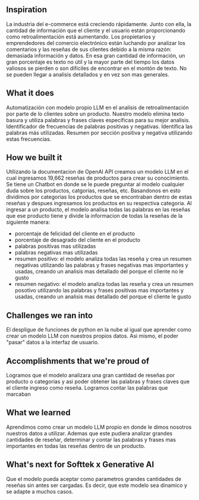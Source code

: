 ## Inspiration
La industria del e-commerce está creciendo rápidamente. Junto con ella, la cantidad de información que el cliente y el usuario están proporcionando como retroalimentación está aumentando. Los propietarios y emprendedores del comercio electrónico están luchando por analizar los comentarios y las reseñas de sus clientes debido a la misma razón: demasiada información y datos. En esa gran cantidad de información, un gran porcentaje es texto no útil y la mayor parte del tiempo los datos valiosos se pierden o son difíciles de encontrar en el montón de texto. No se pueden llegar a analisis detallados y en vez son mas generales. 

## What it does
Automatización con modelo propio LLM en el analisis de retroalimentación por parte de lo clientes sobre un producto. Nuestro modelo elimina texto basura y utiliza palabras y frases claves especificas para su mejor analisis. Identificador de frecuencias de palabras positivas y negativas. Identifica las palabras más utilizadas. Resumen por sección positiva y negativa utilizando estas frecuencias. 

## How we built it
Utilizando la documentacion de OpenAI API creamos un modelo LLM en el cual ingresamos 19,662 reseñas de productos para crear su conocimiento. 
Se tiene un Chatbot en donde se le puede preguntar al modelo cualquier duda sobre los productos, catgorias, reseñas, etc.
Basandonos en esto dividimos por categorias los productos que se encontraban dentro de estas reseñas y despues ingresamos los productos en su respectiva categoria. Al ingresar a un producto, el modelo analisa todas las palabras en las reseñas que ese producto tiene y divide la informacion de todas la reseñas de la siguiente manera: 

- porcentaje de felicidad del cliente en el producto 
- porcentaje de desagrado del cliente en el producto 
- palabras positivas mas utilizadas
- palabras negativas mas utilizadas
- resumen positivo: el modelo analiza todas las reseña y crea un resumen negativas utilizando las palabras y frases negativas mas importantes y usadas, creando un analisis mas detallado del porque el cliente no le gusto  
- resumen negativo: el modelo analiza todas las reseña y crea un resumen posotivo utilizando las palabras y frases positivas mas importantes y usadas, creando un analisis mas detallado del porque el cliente le gusto 

## Challenges we ran into
El despligue de funciones de python en la nube al igual que aprender como crear un modelo LLM con nuestros propios datos. Asi mismo, el poder "pasar" datos a la interfaz de usuario.

## Accomplishments that we're proud of
Logramos que el modelo analizara una gran cantidad de reseñas por producto o categorias y asi poder obtener las palabras y frases claves que el cliente ingreso como reseña. Logramos contar las palabras que marcaban 

## What we learned
Aprendimos como crear un modelo LLM propio en donde le dimos nosotros nuestros datos a utilizar. Ademas que este pudiera analizar grandes cantidades de reseñar, determinar y contar las palabras y frases mas importantes en todas las reseñas dentro de un producto. 
 
## What's next for Softtek x Generative AI
Que el modelo pueda aceptar como parametros grandes cantidades de reseñas sin antes ser cargadas. Es decir, que este modelo sea dinamico y se adapte a muchos casos. 